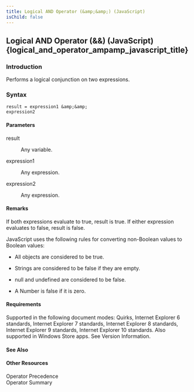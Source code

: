 ```yaml
---
title: Logical AND Operator (&amp;&amp;) (JavaScript)
isChild: false
---
```


## Logical AND Operator (&amp;&amp;) (JavaScript) {logical_and_operator_ampamp_javascript_title}

### Introduction 

 Performs a logical conjunction on two expressions.

### Syntax 

```
result = expression1 &amp;&amp; 
expression2
```

#### Parameters 

<div id="sectionSection0" class="section" name="collapseableSection" style="" expanded="true">
  <dl class="authored">
    <dt>
      <span class="parameter" sdata="paramReference" xmlns:util="util">result</span>
    </dt>
    <dd>
      <p xmlns:util="util">
        Any variable.
      </p>
    </dd>
    <dt>
      <span class="parameter" sdata="paramReference" xmlns:util="util">expression1</span>
    </dt>
    <dd>
      <p xmlns:util="util">
        Any expression.
      </p>
    </dd>
    <dt>
      <span class="parameter" sdata="paramReference" xmlns:util="util">expression2</span>
    </dt>
    <dd>
      <p xmlns:util="util">
        Any expression.
      </p>
    </dd>
  </dl>
</div>

#### Remarks 

<div id="languageReferenceRemarksSection" class="section" name="collapseableSection" style="">
  <p xmlns:util="util">
    If both expressions evaluate to <span sdata="langKeyword" value="true"><span class="keyword">true</span></span>, <span class="parameter" sdata="paramReference">result</span> is <span sdata=
    "langKeyword" value="true"><span class="keyword">true</span></span>. If either expression evaluates to <span sdata="langKeyword" value="false"><span class="keyword">false</span></span>,
    <span class="parameter" sdata="paramReference">result</span> is <span sdata="langKeyword" value="false"><span class="keyword">false</span></span>.
  </p>
  <p xmlns:util="util">
    JavaScript uses the following rules for converting non-Boolean values to Boolean values:
  </p>
  <ul xmlns:util="util">
    <li>
      <p>
        All objects are considered to be <span sdata="langKeyword" value="true"><span class="keyword">true</span></span>.
      </p>
    </li>
    <li>
      <p>
        Strings are considered to be <span sdata="langKeyword" value="false"><span class="keyword">false</span></span> if they are empty.
      </p>
    </li>
    <li>
      <p>
        <span sdata="langKeyword" value="null"><span class="keyword">null</span></span> and <span sdata="langKeyword" value="undefined"><span class="keyword">undefined</span></span> are considered to
        be <span sdata="langKeyword" value="false"><span class="keyword">false</span></span>.
      </p>
    </li>
    <li>
      <p>
        A Number is <span sdata="langKeyword" value="false"><span class="keyword">false</span></span> if it is zero.
      </p>
    </li>
  </ul>
</div>

#### Requirements 

<div id="requirementsTitleSection" class="section" name="collapseableSection" style="">
  <p xmlns:util="util"></p>
  <p>
    Supported in the following document modes: Quirks, Internet Explorer 6 standards, Internet Explorer 7 standards, Internet Explorer 8 standards, Internet Explorer 9 standards, Internet Explorer 10
    standards. Also supported in Windows Store apps. See Version Information.
  </p>
</div>

#### See Also 

<div id="seeAlsoSection" class="section" name="collapseableSection" style="">
  <h4 class="subHeading">
    Other Resources
  </h4>
  <div class="seeAlsoStyle">
    <span sdata="link" xmlns:util="util">Operator Precedence</span>
  </div>
  <div class="seeAlsoStyle">
    <span sdata="link" xmlns:util="util">Operator Summary</span>
  </div>
</div>

